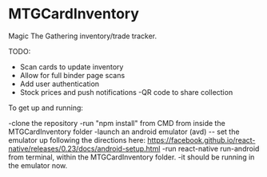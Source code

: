 # MTGCardInventory
Magic The Gathering inventory/trade tracker.

TODO:
- Scan cards to update inventory
- Allow for full binder page scans
- Add user authentication
- Stock prices and push notifications
-QR code to share collection

To get up and running:

-clone the repository
-run "npm install" from CMD from inside the MTGCardInventory folder
-launch an android emulator (avd) -- set the emulator up following the directions here: https://facebook.github.io/react-native/releases/0.23/docs/android-setup.html
-run react-native run-android from terminal, within the MTGCardInventory folder.
-it should be running in the emulator now.


